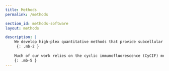 ```yaml
---
title: Methods
permalink: /methods

section_id: methods-software
layout: methods

description: |
    We develop high-plex quantitative methods that provide subcellular spatial data about the complex biological interactions occurring within tissues. Our methods enable next-generation breakthroughs in precision medicine, such as AI-assisted predictive models, early detection of cancer, and targeted approaches to treating disease.  
     {: .mb-2 }
    
    Much of our work relies on the cyclic immunofluorescence (CyCIF) method, which generates high-plex tissue images using multiple cycles of staining, imaging, and bleaching. More recently, we developed the Orion method, which collects rapid, one-shot 18-channel immunofluorescence images and clinical-grade H&E images of the same slide.  
    {: .mb-5 }
---
```



